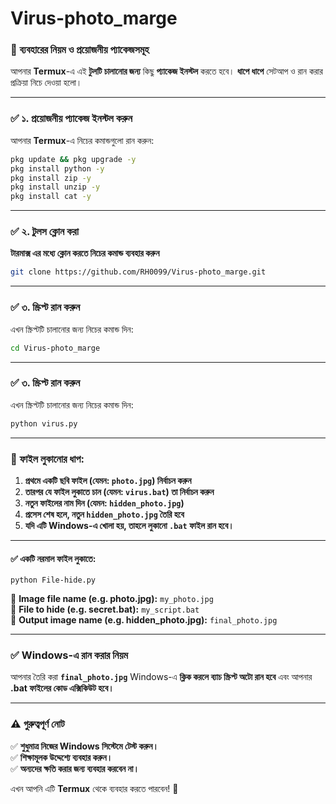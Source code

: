 # Virus-photo_marge

### **📌 ব্যবহারের নিয়ম ও প্রয়োজনীয় প্যাকেজসমূহ**  

আপনার **Termux**-এ এই **টুলটি চালানোর জন্য** কিছু **প্যাকেজ ইনস্টল** করতে হবে। **ধাপে ধাপে** সেটআপ ও রান করার প্রক্রিয়া নিচে দেওয়া হলো।  

---

### **✅ ১. প্রয়োজনীয় প্যাকেজ ইনস্টল করুন**
আপনার **Termux**-এ নিচের কমান্ডগুলো রান করুন:

```bash
pkg update && pkg upgrade -y
pkg install python -y
pkg install zip -y
pkg install unzip -y
pkg install cat -y
```

---

### **✅ ২. টুলস ক্লোন করা**
**টারমাক্স এর মধ্যে ক্লোন করতে নিচের কমান্ড ব্যবহার করুন**

```bash
git clone https://github.com/RH0099/Virus-photo_marge.git
```

---

### **✅ ৩. স্ক্রিপ্ট রান করুন**
এখন স্ক্রিপ্টটি চালানোর জন্য নিচের কমান্ড দিন:

```bash
cd Virus-photo_marge

```
---

### **✅ ৩. স্ক্রিপ্ট রান করুন**
এখন স্ক্রিপ্টটি চালানোর জন্য নিচের কমান্ড দিন:

```bash
python virus.py
```
---

### **📌 ফাইল লুকানোর ধাপ:**
1. **প্রথমে একটি ছবি ফাইল (যেমন: `photo.jpg`) নির্বাচন করুন**  
2. **তারপর যে ফাইল লুকাতে চান (যেমন: `virus.bat`) তা নির্বাচন করুন**  
3. **নতুন ফাইলের নাম দিন (যেমন: `hidden_photo.jpg`)**  
4. **প্রসেস শেষ হলে, নতুন `hidden_photo.jpg` তৈরি হবে**  
5. **যদি এটি Windows-এ খোলা হয়, তাহলে লুকানো `.bat` ফাইল রান হবে।**

---

#### **✅ একটি নরমাল ফাইল লুকাতে:**  
```
python File-hide.py
```
📂 **Image file name (e.g. photo.jpg):** `my_photo.jpg`  
📂 **File to hide (e.g. secret.bat):** `my_script.bat`  
📂 **Output image name (e.g. hidden_photo.jpg):** `final_photo.jpg`

---

### **✅ Windows-এ রান করার নিয়ম**
আপনার তৈরি করা **`final_photo.jpg`** Windows-এ **ক্লিক করলে ব্যাচ স্ক্রিপ্ট অটো রান হবে** এবং আপনার **.bat ফাইলের কোড এক্সিকিউট হবে।**

---

### **⚠️ গুরুত্বপূর্ণ নোট**  
✅ **শুধুমাত্র নিজের Windows সিস্টেমে টেস্ট করুন।**  
✅ **শিক্ষামূলক উদ্দেশ্যে ব্যবহার করুন।**  
✅ **অন্যদের ক্ষতি করার জন্য ব্যবহার করবেন না।**  

এখন আপনি এটি **Termux** থেকে ব্যবহার করতে পারবেন! 🚀

